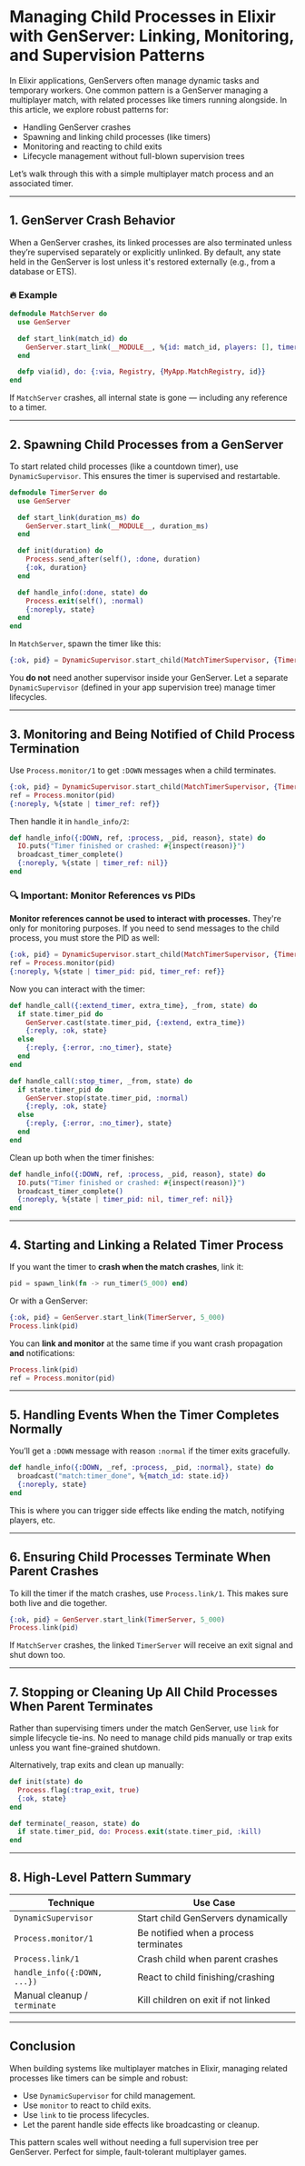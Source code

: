 # Managing Child Processes in Elixir with GenServer: Linking, Monitoring, and Supervision Patterns

In Elixir applications, GenServers often manage dynamic tasks and temporary workers. One common pattern is a GenServer managing a multiplayer match, with related processes like timers running alongside. In this article, we explore robust patterns for:

- Handling GenServer crashes
- Spawning and linking child processes (like timers)
- Monitoring and reacting to child exits
- Lifecycle management without full-blown supervision trees

Let’s walk through this with a simple multiplayer match process and an associated timer.

---

## 1. GenServer Crash Behavior

When a GenServer crashes, its linked processes are also terminated unless they’re supervised separately or explicitly unlinked. By default, any state held in the GenServer is lost unless it's restored externally (e.g., from a database or ETS).

### 🔥 Example

```elixir
defmodule MatchServer do
  use GenServer

  def start_link(match_id) do
    GenServer.start_link(__MODULE__, %{id: match_id, players: [], timer_ref: nil}, name: via(match_id))
  end

  defp via(id), do: {:via, Registry, {MyApp.MatchRegistry, id}}
end
```

If `MatchServer` crashes, all internal state is gone — including any reference to a timer.

---

## 2. Spawning Child Processes from a GenServer

To start related child processes (like a countdown timer), use `DynamicSupervisor`. This ensures the timer is supervised and restartable.

```elixir
defmodule TimerServer do
  use GenServer

  def start_link(duration_ms) do
    GenServer.start_link(__MODULE__, duration_ms)
  end

  def init(duration) do
    Process.send_after(self(), :done, duration)
    {:ok, duration}
  end

  def handle_info(:done, state) do
    Process.exit(self(), :normal)
    {:noreply, state}
  end
end
```

In `MatchServer`, spawn the timer like this:

```elixir
{:ok, pid} = DynamicSupervisor.start_child(MatchTimerSupervisor, {TimerServer, 5_000})
```

You **do not** need another supervisor inside your GenServer. Let a separate `DynamicSupervisor` (defined in your app supervision tree) manage timer lifecycles.

---

## 3. Monitoring and Being Notified of Child Process Termination

Use `Process.monitor/1` to get `:DOWN` messages when a child terminates.

```elixir
{:ok, pid} = DynamicSupervisor.start_child(MatchTimerSupervisor, {TimerServer, 5_000})
ref = Process.monitor(pid)
{:noreply, %{state | timer_ref: ref}}
```

Then handle it in `handle_info/2`:

```elixir
def handle_info({:DOWN, ref, :process, _pid, reason}, state) do
  IO.puts("Timer finished or crashed: #{inspect(reason)}")
  broadcast_timer_complete()
  {:noreply, %{state | timer_ref: nil}}
end
```

### 🔍 Important: Monitor References vs PIDs

**Monitor references cannot be used to interact with processes.** They're only for monitoring purposes. If you need to send messages to the child process, you must store the PID as well:

```elixir
{:ok, pid} = DynamicSupervisor.start_child(MatchTimerSupervisor, {TimerServer, 5_000})
ref = Process.monitor(pid)
{:noreply, %{state | timer_pid: pid, timer_ref: ref}}
```

Now you can interact with the timer:

```elixir
def handle_call({:extend_timer, extra_time}, _from, state) do
  if state.timer_pid do
    GenServer.cast(state.timer_pid, {:extend, extra_time})
    {:reply, :ok, state}
  else
    {:reply, {:error, :no_timer}, state}
  end
end

def handle_call(:stop_timer, _from, state) do
  if state.timer_pid do
    GenServer.stop(state.timer_pid, :normal)
    {:reply, :ok, state}
  else
    {:reply, {:error, :no_timer}, state}
  end
end
```

Clean up both when the timer finishes:

```elixir
def handle_info({:DOWN, ref, :process, _pid, reason}, state) do
  IO.puts("Timer finished or crashed: #{inspect(reason)}")
  broadcast_timer_complete()
  {:noreply, %{state | timer_pid: nil, timer_ref: nil}}
end
```

---

## 4. Starting and Linking a Related Timer Process

If you want the timer to **crash when the match crashes**, link it:

```elixir
pid = spawn_link(fn -> run_timer(5_000) end)
```

Or with a GenServer:

```elixir
{:ok, pid} = GenServer.start_link(TimerServer, 5_000)
Process.link(pid)
```

You can **link and monitor** at the same time if you want crash propagation **and** notifications:

```elixir
Process.link(pid)
ref = Process.monitor(pid)
```

---

## 5. Handling Events When the Timer Completes Normally

You’ll get a `:DOWN` message with reason `:normal` if the timer exits gracefully.

```elixir
def handle_info({:DOWN, _ref, :process, _pid, :normal}, state) do
  broadcast("match:timer_done", %{match_id: state.id})
  {:noreply, state}
end
```

This is where you can trigger side effects like ending the match, notifying players, etc.

---

## 6. Ensuring Child Processes Terminate When Parent Crashes

To kill the timer if the match crashes, use `Process.link/1`. This makes sure both live and die together.

```elixir
{:ok, pid} = GenServer.start_link(TimerServer, 5_000)
Process.link(pid)
```

If `MatchServer` crashes, the linked `TimerServer` will receive an exit signal and shut down too.

---

## 7. Stopping or Cleaning Up All Child Processes When Parent Terminates

Rather than supervising timers under the match GenServer, use `link` for simple lifecycle tie-ins. No need to manage child pids manually or trap exits unless you want fine-grained shutdown.

Alternatively, trap exits and clean up manually:

```elixir
def init(state) do
  Process.flag(:trap_exit, true)
  {:ok, state}
end

def terminate(_reason, state) do
  if state.timer_pid, do: Process.exit(state.timer_pid, :kill)
end
```

---

## 8. High-Level Pattern Summary

| Technique                      | Use Case                                        |
|-------------------------------|--------------------------------------------------|
| `DynamicSupervisor`           | Start child GenServers dynamically               |
| `Process.monitor/1`           | Be notified when a process terminates            |
| `Process.link/1`              | Crash child when parent crashes                  |
| `handle_info({:DOWN, ...})`   | React to child finishing/crashing                |
| Manual cleanup / `terminate`  | Kill children on exit if not linked              |

---

## Conclusion

When building systems like multiplayer matches in Elixir, managing related processes like timers can be simple and robust:

- Use `DynamicSupervisor` for child management.
- Use `monitor` to react to child exits.
- Use `link` to tie process lifecycles.
- Let the parent handle side effects like broadcasting or cleanup.

This pattern scales well without needing a full supervision tree per GenServer. Perfect for simple, fault-tolerant multiplayer games.
